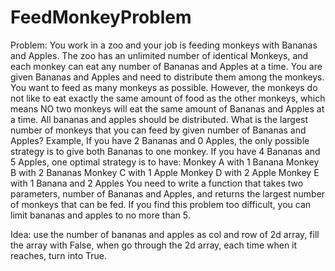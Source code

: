 # FeedMonkeyProblem

Problem:
You work in a zoo and your job is feeding monkeys with Bananas and Apples. The zoo has an unlimited 
number of identical Monkeys, and each monkey can eat any number of Bananas and Apples at a time. 
You are given Bananas and Apples and need to distribute them among the monkeys. You want to feed 
as many monkeys as possible. However, the monkeys do not like to eat exactly the same amount of food 
as the other monkeys, which means NO two monkeys will eat the same amount of Bananas and Apples 
at a time. All bananas and apples should be distributed.
What is the largest number of monkeys that you can feed by given number of Bananas and Apples? 
Example, 
If you have 2 Bananas and 0 Apples, the only possible strategy is to give both Bananas to one monkey. 
If you have 4 Bananas and 5 Apples, one optimal strategy is to have: 
 Monkey A with 1 Banana 
 Monkey B with 2 Bananas 
 Monkey C with 1 Apple 
 Monkey D with 2 Apple 
 Monkey E with 1 Banana and 2 Apples 
You need to write a function that takes two parameters, number of Bananas and Apples, and returns the 
largest number of monkeys that can be fed. 
If you find this problem too difficult, you can limit bananas and apples to no more than 5.


Idea:
use the number of bananas and apples as col and row of 2d array, fill the array with False, when go through the 2d array, each time when it reaches, turn into True.